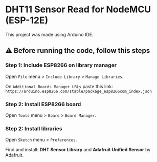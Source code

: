 # DHT11 Sensor Read for NodeMCU (ESP-12E)

This project was made using Arduino IDE.

## :warning: Before running the code, follow this steps

### Step 1: Include ESP8266 on library manager

Open `File` menu > `Include Library` > `Manage Libraries`.

On `Additional Boards Manager URLs` paste this link: 
`https://arduino.esp8266.com/stable/package_esp8266com_index.json`

### Step 2: Install ESP8266 board

Open `Tools` menu > `Board` > `Board Manager`.

### Step 2: Install libraries

Open `Sketch` menu > `Preferences`. 

Find and install:
**DHT Sensor Library** and **Adafruit Unified Sensor** by Adafruit.
